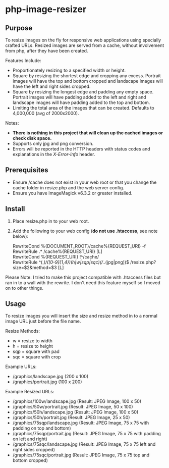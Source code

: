 # php-image-resizer

## Purpose

To resize images on the fly for responsive web applications using specially crafted URLs. Resized images are served from a cache, without involvement from php, after they have been created.

Features Include:

* Proportionately resizing to a specified width or height.
* Square by resizing the shortest edge and cropping any excess. Portrait images will have the top and bottom cropped and landscape images will have the left and right sides cropped.
* Square by resizing the longest edge and padding any empty space. Portrait images will have padding added to the left and right and landscape images will have padding added to the top and bottom.
* Limiting the total area of the images that can be created. Defaults to 4,000,000 (avg of 2000x2000).
    
Notes:

* **There is nothing in this project that will clean up the cached images or check disk space.**
* Supports only jpg and png conversion.
* Errors will be reported in the HTTP headers with status codes and explanations in the *X-Error-Info* header.

## Prerequisites
* Ensure /cache does not exist in your web root or that you change the cache folder in resize.php and the web server config.
* Ensure you have ImageMagick v6.3.2 or greater installed.

## Install

1. Place resize.php in to your web root.
2. Add the following to your web config (**do not use .htaccess**, see note below):

	RewriteCond %{DOCUMENT_ROOT}/cache%{REQUEST_URI} -f  
	RewriteRule .* /cache%{REQUEST_URI} [L]  
	RewriteCond %{REQUEST_URI} !^/cache/  
	RewriteRule ^(.*)/([0-9]{1,4})(h|w|sqp|sqc)(/.*\.(jpg|png))$ /resize.php?size=$2&method=$3 [L]

Please Note: I tried to make this project compatible with .htaccess files but ran in to a wall with the rewrite. I don't need this feature myself so I moved on to other things.
    
## Usage

To resize images you will insert the size and resize method in to a normal image URL just before the file name.

Resize Methods:

* w = resize to width
* h = resize to height
* sqp = square with pad
* sqc = square with crop

Example URLs:

* /graphics/landscape.jpg (200 x 100)
* /graphics/portrait.jpg (100 x 200)

Example Resized URLs:

* /graphics/100w/landscape.jpg (Result: JPEG Image, 100 x 50)
* /graphics/50w/portrait.jpg (Result: JPEG Image, 50 x 100)
* /graphics/50h/landscape.jpg (Result: JPEG Image, 100 x 50)
* /graphics/50h/portrait.jpg (Result: JPEG Image, 25 x 50)
* /graphics/75sqp/landscape.jpg (Result: JPEG Image, 75 x 75 with padding on top and bottom)
* /graphics/75sqp/portrait.jpg (Result: JPEG Image, 75 x 75 with padding on left and right)
* /graphics/75sqc/landscape.jpg (Result: JPEG Image, 75 x 75 left and right sides cropped)
* /graphics/75sqc/portrait.jpg (Result: JPEG Image, 75 x 75 top and bottom cropped)
